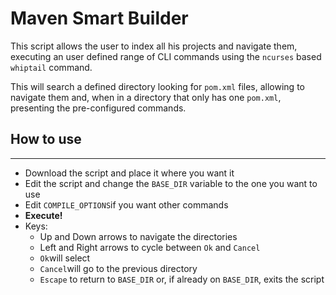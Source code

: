 # Maven Smart Builder

This script allows the user to index all his projects and navigate them, executing an user defined range of CLI commands using the `ncurses` based `whiptail` command.

This will search a defined directory looking for `pom.xml` files, allowing to navigate them and, when in a directory that only has one `pom.xml`, presenting the pre-configured commands.

## How to use
-------------
* Download the script and place it where you want it
* Edit the script and change the `BASE_DIR` variable to the one you want to use
* Edit `COMPILE_OPTIONS`if you want other commands
* **Execute!**
* Keys:
	* Up and Down arrows to navigate the directories
	* Left and Right arrows to cycle between `Ok` and `Cancel`
	* `Ok`will select
	* `Cancel`will go to the previous directory
	* `Escape` to return to `BASE_DIR` or, if already on `BASE_DIR`, exits the script

